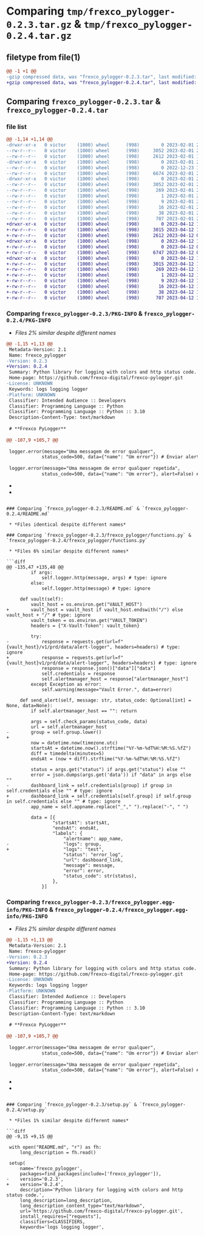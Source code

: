 # Comparing `tmp/frexco_pylogger-0.2.3.tar.gz` & `tmp/frexco_pylogger-0.2.4.tar.gz`

## filetype from file(1)

```diff
@@ -1 +1 @@
-gzip compressed data, was "frexco_pylogger-0.2.3.tar", last modified: Wed Feb  1 21:19:55 2023, max compression
+gzip compressed data, was "frexco_pylogger-0.2.4.tar", last modified: Wed Apr 12 15:21:17 2023, max compression
```

## Comparing `frexco_pylogger-0.2.3.tar` & `frexco_pylogger-0.2.4.tar`

### file list

```diff
@@ -1,14 +1,14 @@
-drwxr-xr-x   0 victor    (1000) wheel      (998)        0 2023-02-01 21:19:55.611421 frexco_pylogger-0.2.3/
--rw-r--r--   0 victor    (1000) wheel      (998)     3052 2023-02-01 21:19:55.611421 frexco_pylogger-0.2.3/PKG-INFO
--rw-r--r--   0 victor    (1000) wheel      (998)     2612 2023-02-01 17:10:05.000000 frexco_pylogger-0.2.3/README.md
-drwxr-xr-x   0 victor    (1000) wheel      (998)        0 2023-02-01 21:19:55.608421 frexco_pylogger-0.2.3/frexco_pylogger/
--rw-r--r--   0 victor    (1000) wheel      (998)        0 2022-12-23 15:30:37.000000 frexco_pylogger-0.2.3/frexco_pylogger/__init__.py
--rw-r--r--   0 victor    (1000) wheel      (998)     6674 2023-02-01 21:19:16.000000 frexco_pylogger-0.2.3/frexco_pylogger/functions.py
-drwxr-xr-x   0 victor    (1000) wheel      (998)        0 2023-02-01 21:19:55.611421 frexco_pylogger-0.2.3/frexco_pylogger.egg-info/
--rw-r--r--   0 victor    (1000) wheel      (998)     3052 2023-02-01 21:19:55.000000 frexco_pylogger-0.2.3/frexco_pylogger.egg-info/PKG-INFO
--rw-r--r--   0 victor    (1000) wheel      (998)      269 2023-02-01 21:19:55.000000 frexco_pylogger-0.2.3/frexco_pylogger.egg-info/SOURCES.txt
--rw-r--r--   0 victor    (1000) wheel      (998)        1 2023-02-01 21:19:55.000000 frexco_pylogger-0.2.3/frexco_pylogger.egg-info/dependency_links.txt
--rw-r--r--   0 victor    (1000) wheel      (998)        9 2023-02-01 21:19:55.000000 frexco_pylogger-0.2.3/frexco_pylogger.egg-info/requires.txt
--rw-r--r--   0 victor    (1000) wheel      (998)       16 2023-02-01 21:19:55.000000 frexco_pylogger-0.2.3/frexco_pylogger.egg-info/top_level.txt
--rw-r--r--   0 victor    (1000) wheel      (998)       38 2023-02-01 21:19:55.611421 frexco_pylogger-0.2.3/setup.cfg
--rw-r--r--   0 victor    (1000) wheel      (998)      707 2023-02-01 21:19:52.000000 frexco_pylogger-0.2.3/setup.py
+drwxr-xr-x   0 victor    (1000) wheel      (998)        0 2023-04-12 15:21:17.370006 frexco_pylogger-0.2.4/
+-rw-r--r--   0 victor    (1000) wheel      (998)     3015 2023-04-12 15:21:17.370006 frexco_pylogger-0.2.4/PKG-INFO
+-rw-r--r--   0 victor    (1000) wheel      (998)     2612 2023-04-12 02:13:59.000000 frexco_pylogger-0.2.4/README.md
+drwxr-xr-x   0 victor    (1000) wheel      (998)        0 2023-04-12 15:21:17.369006 frexco_pylogger-0.2.4/frexco_pylogger/
+-rw-r--r--   0 victor    (1000) wheel      (998)        0 2023-04-12 02:13:59.000000 frexco_pylogger-0.2.4/frexco_pylogger/__init__.py
+-rw-r--r--   0 victor    (1000) wheel      (998)     6747 2023-04-12 02:14:49.000000 frexco_pylogger-0.2.4/frexco_pylogger/functions.py
+drwxr-xr-x   0 victor    (1000) wheel      (998)        0 2023-04-12 15:21:17.370006 frexco_pylogger-0.2.4/frexco_pylogger.egg-info/
+-rw-r--r--   0 victor    (1000) wheel      (998)     3015 2023-04-12 15:21:17.000000 frexco_pylogger-0.2.4/frexco_pylogger.egg-info/PKG-INFO
+-rw-r--r--   0 victor    (1000) wheel      (998)      269 2023-04-12 15:21:17.000000 frexco_pylogger-0.2.4/frexco_pylogger.egg-info/SOURCES.txt
+-rw-r--r--   0 victor    (1000) wheel      (998)        1 2023-04-12 15:21:17.000000 frexco_pylogger-0.2.4/frexco_pylogger.egg-info/dependency_links.txt
+-rw-r--r--   0 victor    (1000) wheel      (998)        9 2023-04-12 15:21:17.000000 frexco_pylogger-0.2.4/frexco_pylogger.egg-info/requires.txt
+-rw-r--r--   0 victor    (1000) wheel      (998)       16 2023-04-12 15:21:17.000000 frexco_pylogger-0.2.4/frexco_pylogger.egg-info/top_level.txt
+-rw-r--r--   0 victor    (1000) wheel      (998)       38 2023-04-12 15:21:17.370006 frexco_pylogger-0.2.4/setup.cfg
+-rw-r--r--   0 victor    (1000) wheel      (998)      707 2023-04-12 15:19:47.000000 frexco_pylogger-0.2.4/setup.py
```

### Comparing `frexco_pylogger-0.2.3/PKG-INFO` & `frexco_pylogger-0.2.4/PKG-INFO`

 * *Files 2% similar despite different names*

```diff
@@ -1,15 +1,13 @@
 Metadata-Version: 2.1
 Name: frexco_pylogger
-Version: 0.2.3
+Version: 0.2.4
 Summary: Python library for logging with colors and http status code.
 Home-page: https://github.com/frexco-digital/frexco-pylogger.git
-License: UNKNOWN
 Keywords: logs logging logger
-Platform: UNKNOWN
 Classifier: Intended Audience :: Developers
 Classifier: Programming Language :: Python
 Classifier: Programming Language :: Python :: 3.10
 Description-Content-Type: text/markdown
 
 # **Frexco PyLogger**
 
@@ -107,9 +105,7 @@
 
 logger.error(message="Uma messagem de error qualquer",
             status_code=500, data={"name": "Um error"}) # Enviar alerta
 
 logger.error(message="Uma messagem de error qualquer repetida",
             status_code=500, data={"name": "Um error"}, alert=False) # Não enviar alerta
 ```
-
-
```

### Comparing `frexco_pylogger-0.2.3/README.md` & `frexco_pylogger-0.2.4/README.md`

 * *Files identical despite different names*

### Comparing `frexco_pylogger-0.2.3/frexco_pylogger/functions.py` & `frexco_pylogger-0.2.4/frexco_pylogger/functions.py`

 * *Files 6% similar despite different names*

```diff
@@ -135,47 +135,48 @@
         if args:
             self.logger.http(message, args) # type: ignore
         else:
             self.logger.http(message) # type: ignore
 
     def vault(self):
         vault_host = os.environ.get("VAULT_HOST")
+        vault_host = vault_host if vault_host.endswith("/") else vault_host + "/" # type: ignore
         vault_token = os.environ.get("VAULT_TOKEN")
         headers = {"X-Vault-Token": vault_token}
 
         try:
-            response = requests.get(url=f"{vault_host}/v1/prd/data/alert-logger", headers=headers) # type: ignore
+            response = requests.get(url=f"{vault_host}v1/prd/data/alert-logger", headers=headers) # type: ignore
             response = response.json()["data"]["data"]
             self.credentials = response
             self.alertmanager_host = response["alertmanager_host"]
         except Exception as error:
             self.warning(message="Vault Error.", data=error)
 
     def send_alert(self, message: str, status_code: Optional[int] = None, data=None):
         if self.alertmanager_host == "": return
 
         args = self.check_params(status_code, data)
         url = self.alertmanager_host
-        group = self.group.lower()
+
         now = datetime.now(timezone.utc)
         startsAt = datetime.now().strftime("%Y-%m-%dT%H:%M:%S.%fZ")
         diff = timedelta(minutes=5)
         endsAt = (now + diff).strftime("%Y-%m-%dT%H:%M:%S.%fZ")
 
         status = args.get("status") if args.get("status") else ""
         error = json.dumps(args.get('data')) if "data" in args else ""
-        dashboard_link = self.credentials[group] if group in self.credentials else "" # type: ignore
+        dashboard_link = self.credentials[self.group] if self.group in self.credentials else "" # type: ignore
         app_name = self.appname.replace("_"," ").replace("-", " ")
 
         data = [{
                 "startsAt": startsAt,
                 "endsAt": endsAt,
                 "labels": {
                     "alertname": app_name,
-                    "logs": group,
+                    "logs": "test",
                     "status": "error_log",
                     "url": dashboard_link,
                     "message": message,
                     "error": error,
                     "status_code": str(status),
                 },
             }]
```

### Comparing `frexco_pylogger-0.2.3/frexco_pylogger.egg-info/PKG-INFO` & `frexco_pylogger-0.2.4/frexco_pylogger.egg-info/PKG-INFO`

 * *Files 2% similar despite different names*

```diff
@@ -1,15 +1,13 @@
 Metadata-Version: 2.1
 Name: frexco-pylogger
-Version: 0.2.3
+Version: 0.2.4
 Summary: Python library for logging with colors and http status code.
 Home-page: https://github.com/frexco-digital/frexco-pylogger.git
-License: UNKNOWN
 Keywords: logs logging logger
-Platform: UNKNOWN
 Classifier: Intended Audience :: Developers
 Classifier: Programming Language :: Python
 Classifier: Programming Language :: Python :: 3.10
 Description-Content-Type: text/markdown
 
 # **Frexco PyLogger**
 
@@ -107,9 +105,7 @@
 
 logger.error(message="Uma messagem de error qualquer",
             status_code=500, data={"name": "Um error"}) # Enviar alerta
 
 logger.error(message="Uma messagem de error qualquer repetida",
             status_code=500, data={"name": "Um error"}, alert=False) # Não enviar alerta
 ```
-
-
```

### Comparing `frexco_pylogger-0.2.3/setup.py` & `frexco_pylogger-0.2.4/setup.py`

 * *Files 1% similar despite different names*

```diff
@@ -9,15 +9,15 @@
 
 with open("README.md", "r") as fh:
     long_description = fh.read()
 
 setup(
     name='frexco_pylogger',
     packages=find_packages(include=['frexco_pylogger']),
-    version='0.2.3',
+    version='0.2.4',
     description='Python library for logging with colors and http status code.',
     long_description=long_description,
     long_description_content_type="text/markdown",
     url='https://github.com/frexco-digital/frexco-pylogger.git',
     install_requires=["requests"],
     classifiers=CLASSIFIERS,
     keywords='logs logging logger',
```

